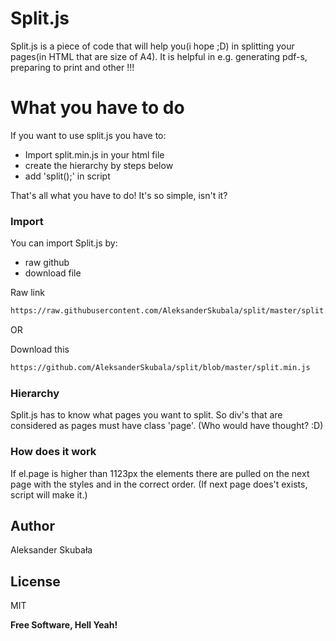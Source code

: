 # Split.js

Split.js is a piece of code that will help you(i hope ;D) in splitting your pages(in HTML that are size of A4). It is helpful in e.g. generating pdf-s, preparing to print and other !!!

# What you have to do

If you want to use split.js you have to:
  - Import split.min.js in your html file
  - create the hierarchy by steps below
  - add 'split();' in script

That's all what you have to do! It's so simple, isn't it?

### Import

You can import Split.js by:
 - raw github
 - download file

Raw link
```sh
https://raw.githubusercontent.com/AleksanderSkubala/split/master/split.min.js
```

OR

Download this
```sh
https://github.com/AleksanderSkubala/split/blob/master/split.min.js
```

### Hierarchy
Split.js has to know what pages you want to split. So div's that are considered as pages must have class 'page'. (Who would have thought? :D)

### How does it work

If el.page is higher than 1123px the elements there are pulled on the next page with the styles and in the correct order. (If next page does't exists, script will make it.)

Author
----
Aleksander Skubała

License
----
MIT


**Free Software, Hell Yeah!**
